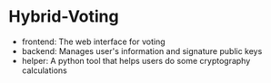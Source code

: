 # Hybrid-Voting

- frontend: The web interface for voting
- backend: Manages user's information and signature public keys
- helper: A python tool that helps users do some cryptography calculations